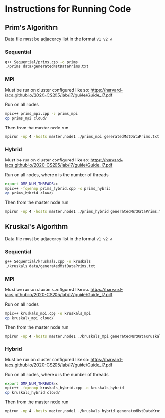 # Instructions for Running Code

## Prim's Algorithm

Data file must be adjacency list in the format  `v1 v2 w`

### Sequential 

```bash
g++ Sequential/prims.cpp -o prims
./prims data/generatedMstDataPrims.txt
```

### MPI

Must be run on cluster configured like so: https://harvard-iacs.github.io/2020-CS205/lab/I7/guide/Guide_I7.pdf

Run on all nodes

```bash
mpic++ prims_mpi.cpp -o prims_mpi
cp prims_mpi cloud/
```

Then from the master node run

```bash
mpirun -np 4 -hosts master,node1 ./prims_mpi generatedMstDataPrims.txt
```

### Hybrid

Must be run on cluster configured like so: https://harvard-iacs.github.io/2020-CS205/lab/I7/guide/Guide_I7.pdf

Run on all nodes, where x is the number of threads

```bash
export OMP_NUM_THREADS=x
mpic++ -fopenmp prims_hybrid.cpp -o prims_hybrid
cp prims_hybrid cloud/
```

Then from the master node run

```bash
mpirun -np 4 -hosts master,node1 ./prims_hybrid generatedMstDataPrims.txt
```

## Kruskal's Algorithm

Data file must be adjacency list in the format  `v1 v2 w`

### Sequential 

```bash
g++ Sequential/kruskals.cpp -o kruskals
./kruskals data/generatedMstDataPrims.txt
```

### MPI

Must be run on cluster configured like so: https://harvard-iacs.github.io/2020-CS205/lab/I7/guide/Guide_I7.pdf

Run on all nodes

```bash
mpic++ kruskals_mpi.cpp -o kruskals_mpi
cp kruskals_mpi cloud/
```

Then from the master node run

```bash
mpirun -np 4 -hosts master,node1 ./kruskals_mpi generatedMstDataKruskals.txt
```

### Hybrid

Must be run on cluster configured like so: https://harvard-iacs.github.io/2020-CS205/lab/I7/guide/Guide_I7.pdf

Run on all nodes, where x is the number of threads

```bash
export OMP_NUM_THREADS=x
mpic++ -fopenmp kruskals_hybrid.cpp -o kruskals_hybrid
cp kruskals_hybrid cloud/
```

Then from the master node run

```bash
mpirun -np 4 -hosts master,node1 ./kruskals_hybrid generatedMstDataKruskals.txt
```

